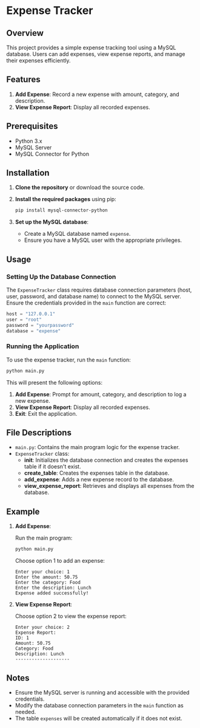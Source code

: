 # Expense Tracker

## Overview

This project provides a simple expense tracking tool using a MySQL database. Users can add expenses, view expense reports, and manage their expenses efficiently.

## Features

1. **Add Expense**: Record a new expense with amount, category, and description.
2. **View Expense Report**: Display all recorded expenses.

## Prerequisites

- Python 3.x
- MySQL Server
- MySQL Connector for Python

## Installation

1. **Clone the repository** or download the source code.

2. **Install the required packages** using pip:

    ```sh
    pip install mysql-connector-python
    ```

3. **Set up the MySQL database**:
   
   - Create a MySQL database named `expense`.
   - Ensure you have a MySQL user with the appropriate privileges.

## Usage

### Setting Up the Database Connection

The `ExpenseTracker` class requires database connection parameters (host, user, password, and database name) to connect to the MySQL server. Ensure the credentials provided in the `main` function are correct:

```python
host = "127.0.0.1"
user = "root"
password = "yourpassword"
database = "expense"
```

### Running the Application

To use the expense tracker, run the `main` function:

```sh
python main.py
```

This will present the following options:

1. **Add Expense**: Prompt for amount, category, and description to log a new expense.
2. **View Expense Report**: Display all recorded expenses.
3. **Exit**: Exit the application.

## File Descriptions

- `main.py`: Contains the main program logic for the expense tracker.
- `ExpenseTracker` class:
  - **__init__**: Initializes the database connection and creates the expenses table if it doesn't exist.
  - **create_table**: Creates the expenses table in the database.
  - **add_expense**: Adds a new expense record to the database.
  - **view_expense_report**: Retrieves and displays all expenses from the database.

## Example

1. **Add Expense**:

    Run the main program:

    ```sh
    python main.py
    ```

    Choose option 1 to add an expense:

    ```
    Enter your choice: 1
    Enter the amount: 50.75
    Enter the category: Food
    Enter the description: Lunch
    Expense added successfully!
    ```

2. **View Expense Report**:

    Choose option 2 to view the expense report:

    ```
    Enter your choice: 2
    Expense Report:
    ID: 1
    Amount: 50.75
    Category: Food
    Description: Lunch
    --------------------
    ```

## Notes

- Ensure the MySQL server is running and accessible with the provided credentials.
- Modify the database connection parameters in the `main` function as needed.
- The table `expenses` will be created automatically if it does not exist.

